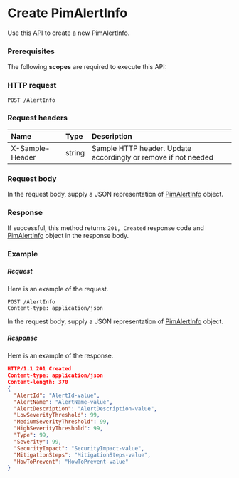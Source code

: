 # Create PimAlertInfo

Use this API to create a new PimAlertInfo.
### Prerequisites
The following **scopes** are required to execute this API: 
### HTTP request
<!-- { "blockType": "ignored" } -->
```http
POST /AlertInfo

```
### Request headers
| Name       | Type | Description|
|:---------------|:--------|:----------|
| X-Sample-Header  | string  | Sample HTTP header. Update accordingly or remove if not needed|

### Request body
In the request body, supply a JSON representation of [PimAlertInfo](../resources/pimalertinfo.md) object.


### Response
If successful, this method returns `201, Created` response code and [PimAlertInfo](../resources/pimalertinfo.md) object in the response body.

### Example
##### Request
Here is an example of the request.
<!-- {
  "blockType": "request",
  "name": "create_pimalertinfo_from_alertinfo"
}-->
```http
POST /AlertInfo
Content-type: application/json
```
In the request body, supply a JSON representation of [PimAlertInfo](../resources/pimalertinfo.md) object.
##### Response
Here is an example of the response.
<!-- {
  "blockType": "response",
  "truncated": false,
  "@odata.type": "pimalertinfo"
} -->
```json
HTTP/1.1 201 Created
Content-type: application/json
Content-length: 370
{
  "AlertId": "AlertId-value",
  "AlertName": "AlertName-value",
  "AlertDescription": "AlertDescription-value",
  "LowSeverityThreshold": 99,
  "MediumSeverityThreshold": 99,
  "HighSeverityThreshold": 99,
  "Type": 99,
  "Severity": 99,
  "SecurityImpact": "SecurityImpact-value",
  "MitigationSteps": "MitigationSteps-value",
  "HowToPrevent": "HowToPrevent-value"
}
```

<!-- uuid: 04a4b6b0-2cf8-4f6a-91ba-78287c32fa11
2015-10-16 10:07:44 UTC -->
<!-- {
  "type": "#page.annotation",
  "description": "Create PimAlertInfo",
  "keywords": "",
  "section": "documentation",
  "tocPath": ""
}-->